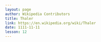 ```yaml
---
layout: page
author: Wikipedia Contributors
title: Thaler
link: https://en.wikipedia.org/wiki/Thaler
date: 1111-11-11
lesson: 12
---
```

